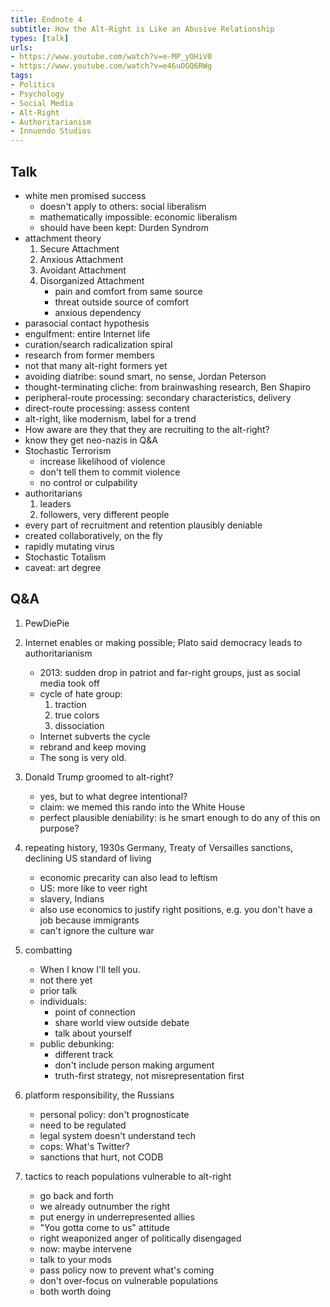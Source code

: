 ```yaml
---
title: Endnote 4
subtitle: How the Alt-Right is Like an Abusive Relationship
types: [talk]
urls:
- https://www.youtube.com/watch?v=e-MP_yOHiV0
- https://www.youtube.com/watch?v=e46uOGQ6RWg
tags:
- Politics
- Psychology
- Social Media
- Alt-Right
- Authoritarianism
- Innuendo Studios
---
```


## Talk
- white men promised success
  - doesn't apply to others: social liberalism
  - mathematically impossible: economic liberalism
  - should have been kept: Durden Syndrom
- attachment theory
  1.  Secure Attachment
  2.  Anxious Attachment
  3.  Avoidant Attachment
  4.  Disorganized Attachment
      - pain and comfort from same source
      - threat outside source of comfort
      - anxious dependency
- parasocial contact hypothesis
- engulfment: entire Internet life
- curation/search radicalization spiral
- research from former members
- not that many alt-right formers yet
- avoiding diatribe: sound smart, no sense, Jordan Peterson
- thought-terminating cliche: from brainwashing research, Ben Shapiro
- peripheral-route processing: secondary characteristics, delivery
- direct-route processing: assess content
- alt-right, like modernism, label for a trend
- How aware are they that they are recruiting to the alt-right?
- know they get neo-nazis in Q&A
- Stochastic Terrorism
  - increase likelihood of violence
  - don't tell them to commit violence
  - no control or culpability
- authoritarians
  1.  leaders
  2.  followers, very different people
- every part of recruitment and retention plausibly deniable
- created collaboratively, on the fly
- rapidly mutating virus
- Stochastic Totalism
- caveat: art degree

## Q&A

1.  PewDiePie

2.  Internet enables or making possible; Plato said democracy leads to authoritarianism
    - 2013: sudden drop in patriot and far-right groups, just as social media took off
    - cycle of hate group:
      1.  traction
      2.  true colors
      3.  dissociation
    - Internet subverts the cycle
    - rebrand and keep moving
    - The song is very old.

3.  Donald Trump groomed to alt-right?
    - yes, but to what degree intentional?
    - claim: we memed this rando into the White House
    - perfect plausible deniability: is he smart enough to do any of this on purpose?

4.  repeating history, 1930s Germany, Treaty of Versailles sanctions, declining US standard of living
    - economic precarity can also lead to leftism
    - US: more like to veer right
    - slavery, Indians
    - also use economics to justify right positions, e.g. you don't have a job because immigrants
    - can't ignore the culture war

5.  combatting
    - When I know I'll tell you.
    - not there yet
    - prior talk
    - individuals:
      - point of connection
      - share world view outside debate
      - talk about yourself
    - public debunking:
      - different track
      - don't include person making argument
      - truth-first strategy, not misrepresentation first

6.  platform responsibility, the Russians
    - personal policy: don't prognosticate
    - need to be regulated
    - legal system doesn't understand tech
    - cops: What's Twitter?
    - sanctions that hurt, not CODB

7.  tactics to reach populations vulnerable to alt-right
    - go back and forth
    - we already outnumber the right
    - put energy in underrepresented allies
    - "You gotta come to us" attitude
    - right weaponized anger of politically disengaged
    - now: maybe intervene
    - talk to your mods
    - pass policy now to prevent what's coming
    - don't over-focus on vulnerable populations
    - both worth doing
